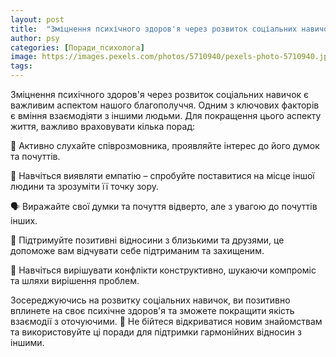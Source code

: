 ```yaml
---
layout: post
title:  "Зміцнення психічного здоров'я через розвиток соціальних навичок: поради для покращення взаємодії з іншими."
author: psy
categories: [Поради_психолога]
image: https://images.pexels.com/photos/5710940/pexels-photo-5710940.jpeg?auto=compress&cs=tinysrgb&fit=crop&h=627&w=1200
tags: 
---
```


Зміцнення психічного здоров'я через розвиток соціальних навичок є важливим аспектом нашого благополуччя. Одним з ключових факторів є вміння взаємодіяти з іншими людьми. Для покращення цього аспекту життя, важливо враховувати кілька порад:

👥 Активно слухайте співрозмовника, проявляйте інтерес до його думок та почуттів.

🤝 Навчіться виявляти емпатію – спробуйте поставитися на місце іншої людини та зрозуміти її точку зору.

🗣️ Виражайте свої думки та почуття відверто, але з увагою до почуттів інших.

🤗 Підтримуйте позитивні відносини з близькими та друзями, це допоможе вам відчувати себе підтриманим та захищеним.

💬 Навчіться вирішувати конфлікти конструктивно, шукаючи компроміс та шляхи вирішення проблем.

Зосереджуючись на розвитку соціальних навичок, ви позитивно вплинете на своє психічне здоров'я та зможете покращити якість взаємодії з оточуючими. 🌟 Не бійтеся відкриватися новим знайомствам та використовуйте ці поради для підтримки гармонійних відносин з іншими.



